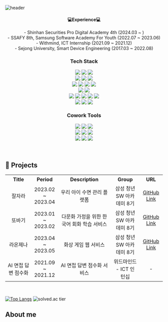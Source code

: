 ![header](https://capsule-render.vercel.app/api?type=waving&color=gradient&height=250&section=header&text=Jiyeon&fontAlignY=40&fontSize=80&&descAlignY=65&animation=twinkling)

<div align="center">
  <h4>💻Experience💻</h4>
  - Shinhan Securities Pro Digital Academy 4th (2024.03 ~ ) <br/>
  - SSAFY 8th, Samsung Software Academy For Youth (2022.07 ~ 2023.06)  <br/>
  - Withmind, ICT Internship (2021.09 ~ 2021.12)  <br/>
  - Sejong University, Smart Device Engineering (2017.03 ~ 2022.08) <br/>
  <h3>Tech Stack</h3>
  <div class="stack">
    <img src="https://img.shields.io/badge/Java-007396?style=flat&logo=OpenJDK&logoColor=white"/>
    <img src="https://img.shields.io/badge/Spring Boot-6DB33F?style=flat&logo=Spring Boot&logoColor=white"/>
    <img src="https://img.shields.io/badge/Spring%20Data JPA-6DB33F?style=flat&logo=Spring&logoColor=white"/>
    <br/>
    <img src="https://img.shields.io/badge/MySQL-4479A1?style=flat&logo=MySQL&logoColor=white"/>
    <img src="https://img.shields.io/badge/Redis-DC382D?style=flat&logo=redis&logoColor=black"/>
    <img src="https://img.shields.io/badge/Amazonaws-232F3E?style=flat&logo=amazonaws&logoColor=white">
    <br/>
    <img src="https://img.shields.io/badge/Docker-2496ED?style=flat&logo=Docker&logoColor=white"/>
    <img src="https://img.shields.io/badge/Jenkins-D24939?style=flat&logo=Jenkins&logoColor=white"/>
    <img src="https://img.shields.io/badge/Nginx-009639?style=flat&logo=nginx&logoColor=white"/>
    <img src="https://img.shields.io/badge/Linux-FCC624?style=flat&logo=Linux&logoColor=black">
    <br/>
    <img src="https://img.shields.io/badge/Kotlin-0095D5?style=flat&logo=Kotlin&logoColor=white"/>
    <img src="https://img.shields.io/badge/Android-3DDC84?style=flat&logo=Android&logoColor=white"/>
    <br/>
    <img src="https://img.shields.io/badge/HTML5-E34F26?style=flat&logo=HTML5&logoColor=white"/>
    <img src="https://img.shields.io/badge/CSS-1572B6?style=flat&logo=CSS3&logoColor=white"/>
    <img src="https://img.shields.io/badge/JavaScript-F7DF1E?style=flat&logo=JavaScript&logoColor=white"/>
    <img src="https://img.shields.io/badge/Vue-35495E?style=flat-square&logo=vuedotjs&logoColor=white"/>
    <img src="https://img.shields.io/badge/Bootstrap-7952B3?style=flat&logo=Bootstrap&logoColor=white"/>
    <br/>
    <img src="https://img.shields.io/badge/Python-3766AB?style=flat&logo=Python&logoColor=white"/>
    <img src="https://img.shields.io/badge/C-A8B9CC?style=flat&logo=C&logoColor=white"/>
    <img src="https://img.shields.io/badge/TensorFlow-FF6F00?style=flat&logo=TensorFlow&logoColor=white">
    <br/>
    <h3>Cowork Tools</h3>
    <img src="https://img.shields.io/badge/Git-F05032?style=flat&logo=Git&logoColor=white"/>
    <img src="https://img.shields.io/badge/GitHub-181717?style=flat&logo=GitHub&logoColor=white"/>
    <img src="https://img.shields.io/badge/GitLab-FCA121?style=flat&logo=GitLab&logoColor=white"/>
    <br/>
    <img src="https://img.shields.io/badge/Jira-0052CC?style=flat&logo=Jira&logoColor=white"/>
    <img src="https://img.shields.io/badge/Mattermost-0058CC?style=flat&logo=Mattermost&logoColor=white"/>
    <img src="https://img.shields.io/badge/slack-4A154B?style=flat&logo=slack&logoColor=white">
    <br/>
    <img src="https://img.shields.io/badge/Notion-000000?style=flat&logo=Notion&logoColor=white"/>
    <img src="https://img.shields.io/badge/Figma-F24E1E?style=flat&logo=Figma&logoColor=white"/>
    <img src="https://img.shields.io/badge/Postman-FF6C37?style=flat&logo=Postman&logoColor=white"/>
    <br/>
    <br/>
  </div>
 <br />
  
</div>

<h2>📁 Projects</h2>
<table>
  <tr>
    <th scope="col" width="16.8%">Title</td>
    <th scope="col" width="15.8%">Period</td>
    <th scope="col" width="34%">Description</td>
    <th scope="col">Group</td>
    <th scope="col">URL</td>
  </tr>
  <tr align="center">
    <td>잘자라</td>
    <td>2023.02 ~ 2023.04</td>
    <td>우리 아이 수면 관리 플랫폼</td>
    <td>삼성 청년 SW 아카데미 8기</td>
    <td><a href="https://github.com/jiyeon5/jaljara">GitHub Link</td>
  </tr>
  <tr align="center">
    <td>또바기</td>
    <td>2023.01 ~ 2023.02</td>
    <td>다문화 가정을 위한 한국어 회화 학습 서비스</td>
    <td>삼성 청년 SW 아카데미 8기</td>
    <td><a href="https://github.com/jiyeon5/ddobagi">GitHub Link</td>
  </tr>
  <tr align="center">
    <td>라온제나</td>
    <td>2023.04 ~ 2023.05</td>
    <td>화상 게임 웹 서비스</td>
    <td>삼성 청년 SW 아카데미 8기</td>
    <td><a href="https://github.com/RaonZena-decaf/RaonZena">GitHub Link</td>
  </tr>
  <tr align="center">
    <td>AI 면접 답변 점수화</td>
    <td>2021.09 ~ 2021.12</td>
    <td>AI 면접 답변 점수화 서비스</td>
    <td>위드마인드 - ICT 인턴십</td>
    <td>-</td>
  </tr>
</table>
<br/>

[![Top Langs](https://github-readme-stats.vercel.app/api/top-langs/?username=jiyeon5&layout=compact)](https://github.com/anuraghazra/github-readme-stats)
![solved.ac tier](http://mazassumnida.wtf/api/v2/generate_badge?boj=choiwldus)
<br/>

<h2>About me</h2>

